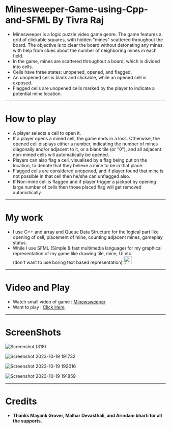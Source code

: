 # Minesweeper-Game-using-Cpp-and-SFML By Tivra Raj

- Minesweeper is a logic puzzle video game genre. The game features a grid of clickable squares, with hidden "mines" scattered throughout the board. The objective is to clear the board without detonating any mines, with help from clues about the number of neighboring mines in each field. 
- In the game, mines are scattered throughout a board, which is divided into cells. 
- Cells have three states: unopened, opened, and flagged. 
- An unopened cell is blank and clickable, while an opened cell is exposed. 
- Flagged cells are unopened cells marked by the player to indicate a potential mine location.

---

# How to play

- A player selects a cell to open it. 
- If a player opens a mined cell, the game ends in a loss. Otherwise, the opened cell displays either a number, indicating the number of mines diagonally and/or adjacent to it, or a blank tile (or "0"), and all adjacent non-mined cells will automatically be opened. 
- Players can also flag a cell, visualised by a flag being put on the location, to denote that they believe a mine to be in that place. 
- Flagged cells are considered unopened, and if player found that mine is not possible in that cell then he/she can unflagged also.
- If Non-mine cell is flagged and if player trigger a jackpot by opening large number of cells then those placed flag will get removed automatically.

---

# My work

- I use C++ and array and Queue Data Structure for the logical part like opening of cell, placement of mine, counting adjacent mines, gameplay status.
- While I use SFML (Simple & fast multimedia language) for my graphical representation of my game like drawing tile, mine, UI etc.<br>(don't want to use boring text based representation) <img src="https://github.com/Tivra-Raj/Minesweeper-Game-using-Cpp-and-SFML/assets/107213542/55bc1a72-61cd-4ee2-84c4-d2069d071987" alt="face-with-tongue" width="25" />

---

# Video and Play

- Watch small video of game : <a href="https://www.youtube.com/watch?v=qtc7fnpMBwE" target="_blank">Minewsweeper</a>
- Want to play : <a href="https://kingpheonix.itch.io/minesweeper" target="_blank">Click Here</a>

---

# ScreenShots

![Screenshot (318)](https://github.com/Tivra-Raj/Minesweeper-Game-using-Cpp-and-SFML/assets/107213542/3f7aaf26-e513-4e80-833f-d1842ebe0991)

![Screenshot 2023-10-19 191732](https://github.com/Tivra-Raj/Minesweeper-Game-using-Cpp-and-SFML/assets/107213542/6b28ef18-d124-48ff-9d5d-2614698be757)

![Screenshot 2023-10-19 192016](https://github.com/Tivra-Raj/Minesweeper-Game-using-Cpp-and-SFML/assets/107213542/83c9db6c-ef49-40d6-b54f-1e1abd8c3a93)

![Screenshot 2023-10-19 191859](https://github.com/Tivra-Raj/Minesweeper-Game-using-Cpp-and-SFML/assets/107213542/e12349ee-e620-4119-96ff-2e2fccb0bb96)

---

# Credits

- **Thanks Mayank Grover, Malhar Devasthali, and Arindam bharti for all the supports.**
